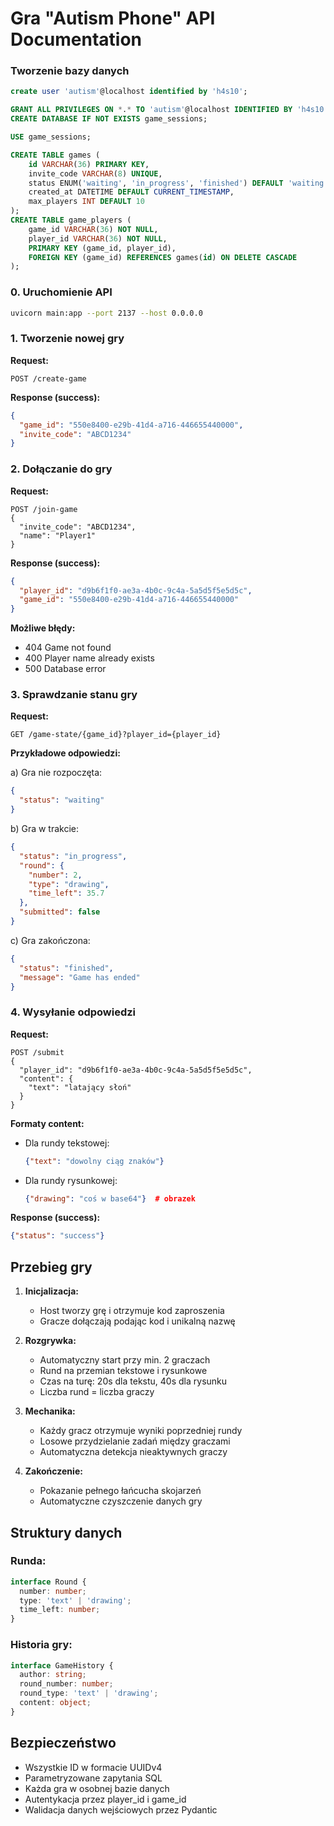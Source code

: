 
# Gra "Autism Phone" API Documentation

### Tworzenie bazy danych
```sql
create user 'autism'@localhost identified by 'h4s10';

GRANT ALL PRIVILEGES ON *.* TO 'autism'@localhost IDENTIFIED BY 'h4s10';
CREATE DATABASE IF NOT EXISTS game_sessions;

USE game_sessions;

CREATE TABLE games (
    id VARCHAR(36) PRIMARY KEY,
    invite_code VARCHAR(8) UNIQUE,
    status ENUM('waiting', 'in_progress', 'finished') DEFAULT 'waiting',
    created_at DATETIME DEFAULT CURRENT_TIMESTAMP,
    max_players INT DEFAULT 10
);
CREATE TABLE game_players (
    game_id VARCHAR(36) NOT NULL,
    player_id VARCHAR(36) NOT NULL,
    PRIMARY KEY (game_id, player_id),
    FOREIGN KEY (game_id) REFERENCES games(id) ON DELETE CASCADE
);
```
### 0. Uruchomienie API
```bash
uvicorn main:app --port 2137 --host 0.0.0.0
```

### 1. Tworzenie nowej gry
**Request:**
```http
POST /create-game
```

**Response (success):**
```json
{
  "game_id": "550e8400-e29b-41d4-a716-446655440000",
  "invite_code": "ABCD1234"
}
```

### 2. Dołączanie do gry
**Request:**
```http
POST /join-game
{
  "invite_code": "ABCD1234",
  "name": "Player1"
}
```

**Response (success):**
```json
{
  "player_id": "d9b6f1f0-ae3a-4b0c-9c4a-5a5d5f5e5d5c",
  "game_id": "550e8400-e29b-41d4-a716-446655440000"
}
```

**Możliwe błędy:**
- 404 Game not found
- 400 Player name already exists
- 500 Database error

### 3. Sprawdzanie stanu gry
**Request:**
```http
GET /game-state/{game_id}?player_id={player_id}
```

**Przykładowe odpowiedzi:**

a) Gra nie rozpoczęta:
```json
{
  "status": "waiting"
}
```

b) Gra w trakcie:
```json
{
  "status": "in_progress",
  "round": {
    "number": 2,
    "type": "drawing",
    "time_left": 35.7
  },
  "submitted": false
}
```

c) Gra zakończona:
```json
{
  "status": "finished",
  "message": "Game has ended"
}
```

### 4. Wysyłanie odpowiedzi
**Request:**
```http
POST /submit
{
  "player_id": "d9b6f1f0-ae3a-4b0c-9c4a-5a5d5f5e5d5c",
  "content": {
    "text": "latający słoń"
  }
}
```

**Formaty content:**
- Dla rundy tekstowej:
  ```json
  {"text": "dowolny ciąg znaków"}
  ```
- Dla rundy rysunkowej:
  ```json
  {"drawing": "coś w base64"}  # obrazek
  ```

**Response (success):**
```json
{"status": "success"}
```

## Przebieg gry

1. **Inicjalizacja:**
   - Host tworzy grę i otrzymuje kod zaproszenia
   - Gracze dołączają podając kod i unikalną nazwę

2. **Rozgrywka:**
   - Automatyczny start przy min. 2 graczach
   - Rund na przemian tekstowe i rysunkowe
   - Czas na turę: 20s dla tekstu, 40s dla rysunku
   - Liczba rund = liczba graczy

3. **Mechanika:**
   - Każdy gracz otrzymuje wyniki poprzedniej rundy
   - Losowe przydzielanie zadań między graczami
   - Automatyczna detekcja nieaktywnych graczy

4. **Zakończenie:**
   - Pokazanie pełnego łańcucha skojarzeń
   - Automatyczne czyszczenie danych gry

## Struktury danych

### Runda:
```typescript
interface Round {
  number: number;
  type: 'text' | 'drawing';
  time_left: number;
}
```

### Historia gry:
```typescript
interface GameHistory {
  author: string;
  round_number: number;
  round_type: 'text' | 'drawing';
  content: object;
}
```

## Bezpieczeństwo
- Wszystkie ID w formacie UUIDv4
- Parametryzowane zapytania SQL
- Każda gra w osobnej bazie danych
- Autentykacja przez player_id i game_id
- Walidacja danych wejściowych przez Pydantic

